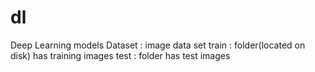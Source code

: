# dl
Deep Learning models
Dataset : image data set
train : folder(located on disk) has training images
test : folder has test images
